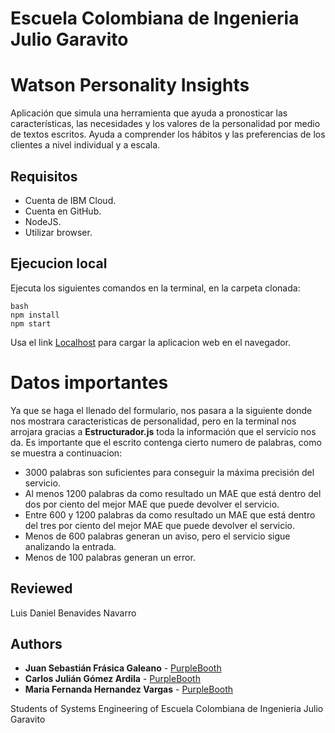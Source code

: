 # Escuela Colombiana de Ingenieria Julio Garavito

# Watson Personality Insights
Aplicación que simula una herramienta que ayuda a pronosticar las características, las necesidades y los valores de la personalidad por medio de textos escritos. Ayuda a comprender los hábitos y las preferencias de los clientes a nivel individual y a escala.

## Requisitos

* Cuenta de IBM Cloud.
* Cuenta en GitHub.
* NodeJS.
* Utilizar browser.


## Ejecucion local

Ejecuta los siguientes comandos en la terminal, en la carpeta clonada:

``` 
bash
npm install
npm start
```
Usa el link [Localhost](http://localhost:8080) para cargar la aplicacion web en el navegador.

# Datos importantes

Ya que se haga el llenado del formulario, nos pasara a la siguiente donde nos mostrara caracteristicas de personalidad, pero en la terminal nos arrojara gracias a **Estructurador.js** toda la información que el servicio nos da. Es importante que el escrito contenga cierto numero de palabras, como se muestra a continuacion: 

* 3000 palabras son suficientes para conseguir la máxima precisión del servicio.
* Al menos 1200 palabras da como resultado un MAE que está dentro del dos por ciento del mejor MAE que puede devolver el servicio.
* Entre 600 y 1200 palabras da como resultado un MAE que está dentro del tres por ciento del mejor MAE que puede devolver el servicio.
* Menos de 600 palabras generan un aviso, pero el servicio sigue analizando la entrada.
* Menos de 100 palabras generan un error.

## Reviewed

Luis Daniel Benavides Navarro

## Authors

* **Juan Sebastián Frásica Galeano** - [PurpleBooth](https://github.com/sebastianfrasic)
* **Carlos Julián Gómez Ardila** - [PurpleBooth](https://github.com/CarlosGomez380)
* **Maria Fernanda Hernandez Vargas** - [PurpleBooth](https://github.com/mariahv9)



Students of Systems Engineering of Escuela Colombiana de Ingenieria Julio Garavito 